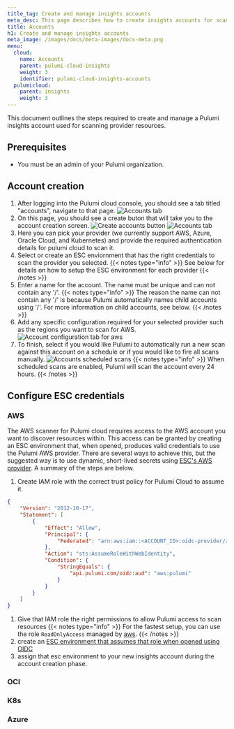 ```yaml
---
title_tag: Create and manage insights accounts
meta_desc: This page describes how to create insights accounts for scanning provider account resources to use within Pulumi Cloud
title: Accounts
h1: Create and manage insights accounts
meta_image: /images/docs/meta-images/docs-meta.png
menu:
  cloud:
    name: Accounts
    parent: pulumi-cloud-insights
    weight: 3
    identifier: pulumi-cloud-insights-accounts
  pulumicloud:
    parent: insights
    weight: 3
---
```


This document outlines the steps required to create and manage a Pulumi insights account used for scanning provider resources.

## Prerequisites

* You must be an admin of your Pulumi organization.

## Account creation

1. After logging into the Pulumi cloud console, you should see a tab titled "accounts", navigate to that page.
    ![Accounts tab](accounts-tab.png)
2. On this page, you should see a create buton that will take you to the account creation screen.
    ![Create accounts button](create-accounts-button.png)
    ![Accounts tab](accounts-tab.png)
3. Here you can pick your provider (we currently support AWS, Azure, Oracle Cloud, and Kubernetes) and provide the required authentication details for pulumi cloud to scan it.
4. Select or create an ESC enviornment that has the right credentials to scan the provider you selected.
    {{< notes type="info" >}}
    See below for details on how to setup the ESC environment for each provider
    {{< /notes >}}
5. Enter a name for the account. The name must be unique and can not contain any '/'.
    {{< notes type="info" >}}
    The reason the name can not contain any '/' is because Pulumi automatically names child accounts using '/'. For more information on child accounts, see below.
    {{< /notes >}}
6. Add any specific configuration required for your selected provider such as the regions you want to scan for AWS.
![Account configuration tab for aws](account_configuration_aws.png)
7. To finish, select if you would like Pulumi to automatically run a new scan against this account on a schedule or if you would like to fire all scans manually.
![Accounts scheduled scans](accounts_scheduled_scan.png)
{{< notes type="info" >}}
  When scheduled scans are enabled, Pulumi will scan the account every 24 hours.
{{< /notes >}}

## Configure ESC credentials

### AWS

The AWS scanner for Pulumi cloud requires access to the AWS account you want to discover resources within. This access can be granted by creating an ESC environment that, when opened, produces valid credentials to use the Pulumi AWS provider. There are several ways to achieve this, but the suggested way is to use dynamic, short-lived secrets using [ESC's AWS provider](/docs/pulumi-cloud/access-management/oidc/provider/aws.md). A summary of the steps are below.

1. Create IAM role with the correct trust policy for Pulumi Cloud to assume it.

```json
{
    "Version": "2012-10-17",
    "Statement": [
        {
            "Effect": "Allow",
            "Principal": {
                "Federated": "arn:aws:iam::<ACCOUNT_ID>:oidc-provider/api.pulumi.com/oidc"
            },
            "Action": "sts:AssumeRoleWithWebIdentity",
            "Condition": {
                "StringEquals": {
                    "api.pulumi.com/oidc:aud": "aws:pulumi"
                }
            }
        }
    ]
}
```

1. Give that IAM role the right permissions to allow Pulumi access to scan resources
{{< notes type="info" >}}
  For the fastest setup, you can use the role `ReadOnlyAccess` managed by [aws](https://docs.aws.amazon.com/aws-managed-policy/latest/reference/ReadOnlyAccess.html).
  {{< /notes >}}
2. create an [ESC environment that assumes that role when opened using OIDC](/docs/pulumi-cloud/access-management/oidc/provider/aws.md#pulumi-esc)
3. assign that esc environment to your new insights account during the account creation phase.

### OCI

### K8s

### Azure

